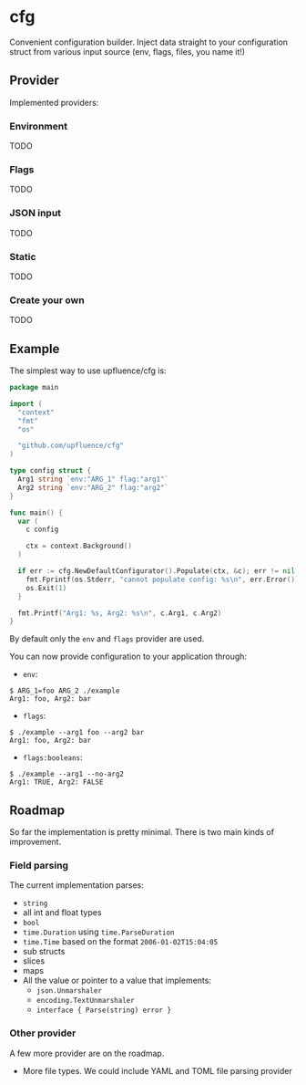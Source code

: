 # cfg

Convenient configuration builder. Inject data straight to your
configuration struct from various input source (env, flags, files, you
name it!)

## Provider

Implemented providers:

### Environment

TODO

### Flags

TODO

### JSON input

TODO

### Static

TODO

### Create your own

TODO

## Example

The simplest way to use upfluence/cfg is:

```go
package main

import (
  "context"
  "fmt"
  "os"

  "github.com/upfluence/cfg"
)

type config struct {
  Arg1 string `env:"ARG_1" flag:"arg1"`
  Arg2 string `env:"ARG_2" flag:"arg2"`
}

func main() {
  var (
    c config

    ctx = context.Background()
  )

  if err := cfg.NewDefaultConfigurator().Populate(ctx, &c); err != nil {
    fmt.Fprintf(os.Stderr, "cannot populate config: %s\n", err.Error())
    os.Exit(1)
  }

  fmt.Printf("Arg1: %s, Arg2: %s\n", c.Arg1, c.Arg2)
}
```

By default only the `env` and `flags` provider are used.

You can now provide configuration to your application through:

- `env`:

```
$ ARG_1=foo ARG_2 ./example
Arg1: foo, Arg2: bar
```

- `flags`:

```
$ ./example --arg1 foo --arg2 bar
Arg1: foo, Arg2: bar
```

- `flags:booleans`:

```
$ ./example --arg1 --no-arg2
Arg1: TRUE, Arg2: FALSE
```

## Roadmap

So far the implementation is pretty minimal. There is two main
kinds of improvement.

### Field parsing

The current implementation parses:

- `string`
- all int and float types
- `bool`
- `time.Duration` using `time.ParseDuration`
- `time.Time` based on the format `2006-01-02T15:04:05`
- sub structs
- slices
- maps
- All the value or pointer to a value that implements:
  - `json.Unmarshaler`
  - `encoding.TextUnmarshaler`
  - `interface { Parse(string) error }`

### Other provider

A few more provider are on the roadmap.

- More file types. We could include YAML and TOML file parsing provider
